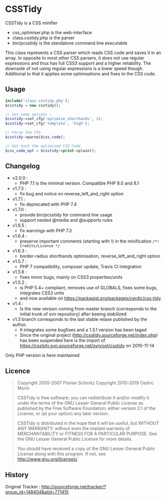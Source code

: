 # CSSTidy

CSSTidy is a CSS minifier

* css_optimiser.php is the web-interface
* class.csstidy.php is the parser
* bin/pcsstidy is the standalone command line executable

This class represents a CSS parser which reads CSS code and saves it in an array.
In opposite to most other CSS parsers, it does not use regular expressions and
thus has full CSS3 support and a higher reliability. The downside of not using regular expressions
is a lower speed though.
Additional to that it applies some optimisations and fixes to the CSS code.

## Usage

```php
include('class.csstidy.php');
$csstidy = new csstidy();

// Set some options :
$csstidy->set_cfg('optimise_shorthands', 2);
$csstidy->set_cfg('template', 'high');

// Parse the CSS
$csstidy->parse($css_code);

// Get back the optimized CSS Code
$css_code_opt = $csstidy->print->plain();
```

## Changelog

* v2.0.0 :
  * PHP 7.1 is the minimal version. Compatible PHP 8.0 and 8.1
* v1.7.3 :
  * fix bug and notice on reverse_left_and_right option
* v1.7.1 :
  * fix deprecated with PHP 7.4
* v1.7.0 :
  * provide bin/pcsstidy for command line usage
  * support nested @media and @supports rules
* v1.6.5 :
  * fix warnings with PHP 7.3
* v1.6.4 :
  * preserve important comments (starting with !) in the minification `/*! Credits/Licence */`
* v1.6.3 :
  * border-radius shorthands optimisation, reverse_left_and_right option
* v1.5.7 :
  * PHP 7 compatibility, composer update, Travis CI integration
* v1.5.6 :
  * fixes minor bugs, mainly on CSS3 properties/units
* v1.5.2 :
  * is PHP 5.4+ compliant, removes use of GLOBALS, fixes some bugs, integrates CSS3 units
  * and now available on <https://packagist.org/packages/cerdic/css-tidy>
* v1.4 :
  * Is the new version coming from master branch (corresponds to the initial trunk of svn repository) after beeing stabilized
* v1.3 branch corresponds to the last stable relase published by the author.
  * It integrates some bugfixes and a 1.3.1 version has been taged
  * Since the original project (<http://csstidy.sourceforge.net/index.php>) has been suspended
here is the import of <https://csstidy.svn.sourceforge.net/svnroot/csstidy> on 2010-11-14

Only PHP version is here maintained

## Licence

>Copyright 2005-2007 Florian Schmitz
>Copyright 2010-2019 Cedric Morin
>
>CSSTidy is free software; you can redistribute it and/or modify
>it under the terms of the GNU Lesser General Public License as published by
>the Free Software Foundation; either version 2.1 of the License, or
>(at your option) any later version.
>
>CSSTidy is distributed in the hope that it will be useful,
>but WITHOUT ANY WARRANTY; without even the implied warranty of
>MERCHANTABILITY or FITNESS FOR A PARTICULAR PURPOSE.  See the
>GNU Lesser General Public License for more details.
>
>You should have received a copy of the GNU Lesser General Public License
>along with this program.  If not, see <http://www.gnu.org/licenses/>.

## History

Original Tracker : <http://sourceforge.net/tracker/?group_id=148404&atid=771415>
